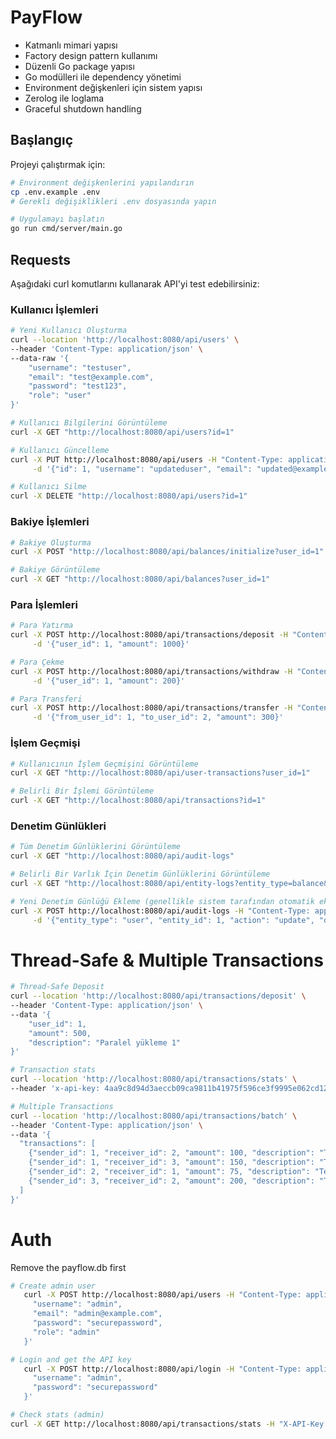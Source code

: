 # PayFlow

- Katmanlı mimari yapısı
- Factory design pattern kullanımı
- Düzenli Go package yapısı
- Go modülleri ile dependency yönetimi
- Environment değişkenleri için sistem yapısı
- Zerolog ile loglama
- Graceful shutdown handling

## Başlangıç

Projeyi çalıştırmak için:

```bash
# Environment değişkenlerini yapılandırın
cp .env.example .env
# Gerekli değişiklikleri .env dosyasında yapın

# Uygulamayı başlatın
go run cmd/server/main.go
```

## Requests

Aşağıdaki curl komutlarını kullanarak API'yi test edebilirsiniz:

### Kullanıcı İşlemleri

```bash
# Yeni Kullanıcı Oluşturma
curl --location 'http://localhost:8080/api/users' \
--header 'Content-Type: application/json' \
--data-raw '{
    "username": "testuser",
    "email": "test@example.com",
    "password": "test123",
    "role": "user"
}'

# Kullanıcı Bilgilerini Görüntüleme
curl -X GET "http://localhost:8080/api/users?id=1"

# Kullanıcı Güncelleme
curl -X PUT http://localhost:8080/api/users -H "Content-Type: application/json" \
     -d '{"id": 1, "username": "updateduser", "email": "updated@example.com", "role": "admin"}'

# Kullanıcı Silme
curl -X DELETE "http://localhost:8080/api/users?id=1"
```

### Bakiye İşlemleri

```bash
# Bakiye Oluşturma
curl -X POST "http://localhost:8080/api/balances/initialize?user_id=1"

# Bakiye Görüntüleme
curl -X GET "http://localhost:8080/api/balances?user_id=1"
```

### Para İşlemleri

```bash
# Para Yatırma
curl -X POST http://localhost:8080/api/transactions/deposit -H "Content-Type: application/json" \
     -d '{"user_id": 1, "amount": 1000}'

# Para Çekme
curl -X POST http://localhost:8080/api/transactions/withdraw -H "Content-Type: application/json" \
     -d '{"user_id": 1, "amount": 200}'

# Para Transferi
curl -X POST http://localhost:8080/api/transactions/transfer -H "Content-Type: application/json" \
     -d '{"from_user_id": 1, "to_user_id": 2, "amount": 300}'
```

### İşlem Geçmişi

```bash
# Kullanıcının İşlem Geçmişini Görüntüleme
curl -X GET "http://localhost:8080/api/user-transactions?user_id=1"

# Belirli Bir İşlemi Görüntüleme
curl -X GET "http://localhost:8080/api/transactions?id=1"
```

### Denetim Günlükleri

```bash
# Tüm Denetim Günlüklerini Görüntüleme
curl -X GET "http://localhost:8080/api/audit-logs"

# Belirli Bir Varlık İçin Denetim Günlüklerini Görüntüleme
curl -X GET "http://localhost:8080/api/entity-logs?entity_type=balance&entity_id=1"

# Yeni Denetim Günlüğü Ekleme (genellikle sistem tarafından otomatik eklenir)
curl -X POST http://localhost:8080/api/audit-logs -H "Content-Type: application/json" \
     -d '{"entity_type": "user", "entity_id": 1, "action": "update", "details": "Manuel güncelleme işlemi"}'
```

# Thread-Safe & Multiple Transactions

```bash
# Thread-Safe Deposit
curl --location 'http://localhost:8080/api/transactions/deposit' \
--header 'Content-Type: application/json' \
--data '{
    "user_id": 1,
    "amount": 500,
    "description": "Paralel yükleme 1"
}'

# Transaction stats
curl --location 'http://localhost:8080/api/transactions/stats' \
--header 'x-api-key: 4aa9c8d94d3aeccb09ca9811b41975f596ce3f9995e062cd129becf6434d3ed6'

# Multiple Transactions
curl --location 'http://localhost:8080/api/transactions/batch' \
--header 'Content-Type: application/json' \
--data '{
  "transactions": [
    {"sender_id": 1, "receiver_id": 2, "amount": 100, "description": "Test işlem 1"},
    {"sender_id": 1, "receiver_id": 3, "amount": 150, "description": "Test işlem 2"},
    {"sender_id": 2, "receiver_id": 1, "amount": 75, "description": "Test işlem 3"},
    {"sender_id": 3, "receiver_id": 2, "amount": 200, "description": "Test işlem 4"}
  ]
}'
```

# Auth

Remove the payflow.db first

```bash
# Create admin user
   curl -X POST http://localhost:8080/api/users -H "Content-Type: application/json" -d '{
     "username": "admin",
     "email": "admin@example.com",
     "password": "securepassword",
     "role": "admin"
   }'

# Login and get the API key
   curl -X POST http://localhost:8080/api/login -H "Content-Type: application/json" -d '{
     "username": "admin",
     "password": "securepassword"
   }'

# Check stats (admin)
curl -X GET http://localhost:8080/api/transactions/stats -H "X-API-Key: <api-key>"
```
